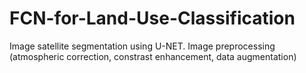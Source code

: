 # FCN-for-Land-Use-Classification
Image satellite segmentation using U-NET.
Image preprocessing (atmospheric correction, constrast enhancement, data augmentation)


